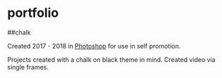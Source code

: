 # portfolio

##chalk

Created 2017 - 2018 in [Photoshop](https://www.adobe.com/products/photoshop.html) for use in self promotion.

Projects created with a chalk on black theme in mind. Created video via single frames. 
